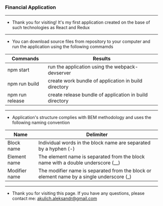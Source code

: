 ### Financial Application
*****
* Thank you for visiting! It's my first application created on the base of such technologies as React and Redux
*****
* You can download source files from repository to your computer and run the application using the following commamds

| Commands         | Results                                                  |
| ---------------- | -------------------------------------------------------- |
| npm start        | run the application using the webpack-devserver          |
| npm run build    | create work bundle of application in build directory     |
| npm run release  | create release bundle of application in build directory  |

*****
* Application's structure complies with BEM methodology and uses the following naming convention

| Name             | Delimiter                                                                                 |
| ---------------- | ----------------------------------------------------------------------------------------- |
| Block name       | Individual words in the block name are separated by a hyphen (-)                          |
| Element name     | The element name is separated from the block name with a double underscore (__)           |
| Modifier name    | The modifier name is separated from the block or element name by a single underscore (_)  |

*****
* Thank you for visiting this page. If you have any questions, please contact me: akulich.aleksandr@gmail.com